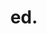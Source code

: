 ---
type: 'portfolio'
title: 'ed.'
description: 'framework for developing minimal editions of open source texts'
tech: 'react, gatsby, emotion.js'
code: 'https://github.com/inadeqtfuturs/gatsby-starter-ed'
link: 'https://inadeqtfuturs.github.io/gatsby-starter-ed/'
image: '../images/portfolio/ed.png'
---